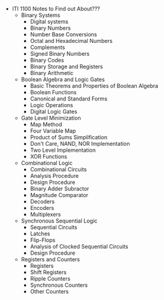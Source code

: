 - ITI 1100 Notes to Find out About???
	- Binary Systems
		- Digital systems
		- Binary Numbers
		- Number Base Conversions
		- Octal and Hexadecimal Numbers
		- Complements
		- Signed Binary Numbers
		- Binary Codes
		- Binary Storage and Registers
		- Binary Arithmetic
	- Boolean Algebra and Logic Gates
		- Basic Theorems and Properties of Boolean Algebra
		- Boolean Functions
		- Canonical and Standard Forms
		- Logic Operations
		- Digital Logic Gates
	- Gate Level Minimization
		- Map Method
		- Four Variable Map
		- Product of Sums Simplification
		- Don't Care, NAND, NOR Implementation
		- Two Level Implementation
		- XOR Functions
	- Combinational Logic
		- Combinational Circuits
		- Analysis Procedure
		- Design Procedure
		- Binary Adder Subractor
		- Magnitude Comparator
		- Decoders
		- Encoders
		- Multiplexers
	- Synchronous Sequential Logic
		- Sequential Circuits
		- Latches
		- Flip-Flops
		- Analysis of Clocked Sequential Circuits
		- Design Procedure
	- Registers and Counters
		- Registers
		- Shift Registers
		- Ripple Counters
		- Synchronous Counters
		- Other Counters